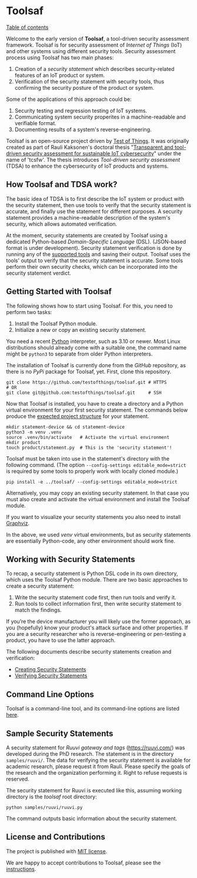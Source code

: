 # Toolsaf

[Table of contents](documentation/README.md)

Welcome to the early version of **Toolsaf**, a tool-driven security assessment framework.
Toolsaf is for security assessment of _Internet of Things_ (IoT) and other systems using different security tools.
Security assessment process using Toolsaf has two main phases:

  1. Creation of a _security statement_ which describes security-related features of an IoT product or system.
  2. Verification of the security statement with security tools, thus confirming the security posture of the product or system.

Some of the applications of this approach could be:

  1. Security testing and regression testing of IoT systems.
  2. Communicating system security properites in a machine-readable and verifiable format.
  3. Documenting results of a system's reverse-engineering.

Toolsaf is an open-source project driven by [Test of Things](https://testofthings.com).
It was originally created as part of Rauli Kaksonen's doctoral thesis "[Transparent and tool-driven security assessment for sustainable IoT cybersecurity](https://urn.fi/URN:NBN:fi:oulu-202406264941)" under the name of 'tcsfw'.
The thesis introduces _Tool-driven security assessment_ (TDSA) to enhance the cybersecurity of
IoT products and systems.

## How Toolsaf and TDSA work?

The basic idea of TDSA is to first describe the IoT system or product with
the security statement, then use tools to verify that the security statement is accurate, and finally use
the statement for different purposes.
A security statement provides a machine-readable description of the system's security,
which allows automated verification.

At the moment, security statements are created by Toolsaf using a dedicated Python-based _Domain-Specific Language_ (DSL).
(JSON-based format is under development).
Security statement verification is done by running any of the [supported tools](documentation/Tools.md) and saving their output. Toolsaf uses the tools' output to verify that the security statement is accurate.
Some tools perform their own security checks, which can be incorporated into the security statement verdict.

## Getting Started with Toolsaf

The following shows how to start using Toolsaf.
For this, you need to perform two tasks:

  1.  Install the Toolsaf Python module.
  2.  Initialize a new or copy an existing security statement.

You need a recent [Python](https://www.python.org/) interpreter, such as 3.10 or newer.
Most Linux distributions should already come with a suitable one, the command
name might be `python3` to separate from older Python interpreters.

The installation of Toolsaf is currently done from the _GitHub_ repository, as there is no _PyPi_ package for Toolsaf, yet.
First, clone this repository.
```shell
git clone https://github.com/testofthings/toolsaf.git # HTTPS
# OR
git clone git@github.com:testofthings/toolsaf.git     # SSH
```
Now that Toolsaf is installed, you have to create a directory and a Python virtual environment for your first security statement.
The commands below produce the [expected project structure](documentation/CreatingSecurityStatements.md#project-structure) for your statement.

```shell
mkdir statement-device && cd statement-device
python3 -m venv .venv
source .venv/bin/activate   # Activate the virtual environment
mkdir product
touch product/statement.py  # This is the 'security statement'!
```

Toolsaf must be taken into use in the statement's directory with the following command.
(The option `--config-settings editable_mode=strict` is required by some tools to properly work with locally cloned module.)
```shell
pip install -e ../toolsaf/ --config-settings editable_mode=strict
```

Alternatively, you may copy an existing security statement.
In that case you must also create and activate the virtual environment and install the Toolsaf module.

If you want to visualize your security statements you also need to install [Graphviz](https://graphviz.org/download/).

In the above, we used _venv_ virtual environments, but as security statements are essentially
Python-code, any other environment should work fine.

## Working with Security Statements

To recap, a security statement is Python DSL code in its own directory, which uses the Toolsaf Python module.
There are two basic approaches to create a security statement:

  1. Write the security statement code first, then run tools and verify it.
  2. Run tools to collect information first, then write security statement to match the findings.

If you’re the device manufacturer you will likely use the former approach, as you (hopefully)
know your product's attack surface and other properties.
If you are a security researcher who is reverse-engineering or pen-testing a product,
you have to use the latter approach.

The following documents describe security statements creation and verification:

  - [Creating Security Statements](documentation/CreatingSecurityStatements.md)
  - [Verifying Security Statements](documentation/VerifyingSecurityStatements.md)

## Command Line Options

Toolsaf is a command-line tool, and its command-line options are listed [here](documentation/CommandLineOptions.md).

## Sample Security Statements
A security statement for _Ruuvi gateway and tags_ (https://ruuvi.com/) was developed during the PhD research. The statement is in the directory `samples/ruuvi/`. The data for verifying the security statement is available for academic research, please request it from Rauli. Please specify the goals of the research and the organization performing it. Right to refuse requests is reserved.

The security statement for Ruuvi is executed like this, assuming working directory is the _toolsaf_ root directory:
```shell
python samples/ruuvi/ruuvi.py
```
The command outputs basic information about the security statement.

## License and Contributions

The project is published with [MIT license](LICENSE).

We are happy to accept contributions to Toolsaf, please see the [instructions](documentation/Contributing.md).
